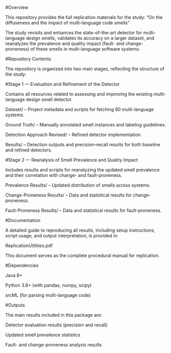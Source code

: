 #Overview

This repository provides the full replication materials for the study:
“On the diffuseness and the impact of multi-language code smells”

The study revisits and enhances the state-of-the-art detector for multi-language design smells, validates its accuracy on a larger dataset, and reanalyzes the prevalence and quality impact (fault- and change-proneness) of these smells in 
multi-language software systems.

#Repository Contents

The repository is organized into two main stages, reflecting the structure of the study:

#Stage 1 — Evaluation and Refinement of the Detector

Contains all resources related to assessing and improving the existing multi-language design smell detector.

Dataset/ – Project metadata and scripts for fetching 60 multi-language systems.

Ground Truth/ – Manually annotated smell instances and labeling guidelines.

Detection Approach Revised/ – Refined detector implementation.

Results/ – Detection outputs and precision–recall results for both baseline and refined detectors.

#Stage 2 — Reanalysis of Smell Prevalence and Quality Impact

Includes results and scripts for reanalyzing the updated smell prevalence and their correlation with change- and fault-proneness.

Prevalence Results/ – Updated distribution of smells across systems.

Change-Proneness Results/ – Data and statistical results for change-proneness.

Fault-Proneness Results/ – Data and statistical results for fault-proneness.

#Documentation

A detailed guide to reproducing all results, including setup instructions, script usage, and output interpretation, is provided in:

ReplicationUtilities.pdf

This document serves as the complete procedural manual for replication.

#Dependencies

Java 8+

Python 3.8+ (with pandas, numpy, scipy)

srcML (for parsing multi-language code)

#Outputs

The main results included in this package are:

Detector evaluation results (precision and recall)

Updated smell prevalence statistics

Fault- and change-proneness analysis results
